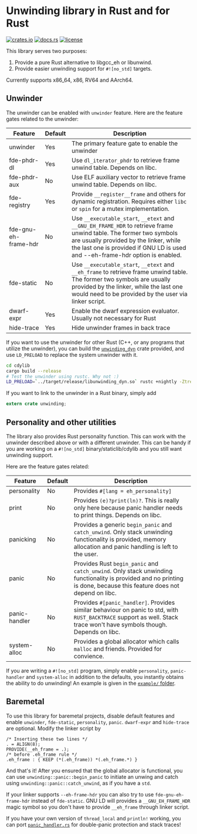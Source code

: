 Unwinding library in Rust and for Rust
======================================

[![crates.io](https://img.shields.io/crates/v/unwinding.svg)](https://crates.io/crates/unwinding)
[![docs.rs](https://docs.rs/unwinding/badge.svg)](https://docs.rs/unwinding)
[![license](https://img.shields.io/crates/l/unwinding.svg)](https://crates.io/crates/unwinding)

This library serves two purposes:
1. Provide a pure Rust alternative to libgcc_eh or libunwind.
2. Provide easier unwinding support for `#![no_std]` targets.

Currently supports x86_64, x86, RV64 and AArch64.

## Unwinder

The unwinder can be enabled with `unwinder` feature. Here are the feature gates related to the unwinder:

| Feature              | Default | Description |
|--------------------- |---------|-|
| unwinder             | Yes     | The primary feature gate to enable the unwinder |
| fde-phdr-dl          | Yes     | Use `dl_iterator_phdr` to retrieve frame unwind table. Depends on libc. |
| fde-phdr-aux         | No      | Use ELF auxiliary vector to retrieve frame unwind table. Depends on libc. |
| fde-registry         | Yes     | Provide `__register__frame` and others for dynamic registration. Requires either `libc` or `spin` for a mutex implementation. |
| fde-gnu-eh-frame-hdr | No      | Use `__executable_start`, `__etext` and `__GNU_EH_FRAME_HDR` to retrieve frame unwind table. The former two symbols are usually provided by the linker, while the last one is provided if GNU LD is used and --eh-frame-hdr option is enabled. |
| fde-static           | No      | Use `__executable_start`, `__etext` and `__eh_frame` to retrieve frame unwind table. The former two symbols are usually provided by the linker, while the last one would need to be provided by the user via linker script.  |
| dwarf-expr           | Yes     | Enable the dwarf expression evaluator. Usually not necessary for Rust |
| hide-trace           | Yes     | Hide unwinder frames in back trace |

If you want to use the unwinder for other Rust (C++, or any programs that utilize the unwinder), you can build the [`unwinding_dyn`](cdylib) crate provided, and use `LD_PRELOAD` to replace the system unwinder with it.
```sh
cd cdylib
cargo build --release
# Test the unwinder using rustc. Why not :)
LD_PRELOAD=`../target/release/libunwinding_dyn.so` rustc +nightly -Ztreat-err-as-bug
```

If you want to link to the unwinder in a Rust binary, simply add
```rust
extern crate unwinding;
```

## Personality and other utilities

The library also provides Rust personality function. This can work with the unwinder described above or with a different unwinder. This can be handy if you are working on a `#![no_std]` binary/staticlib/cdylib and you still want unwinding support.

Here are the feature gates related:

| Feature       | Default | Description |
|---------------|---------|-|
| personality   | No      | Provides `#[lang = eh_personality]` |
| print         | No      | Provides `(e)?print(ln)?`. This is really only here because panic handler needs to print things. Depends on libc. |
| panicking     | No      | Provides a generic `begin_panic` and `catch_unwind`. Only stack unwinding functionality is provided, memory allocation and panic handling is left to the user. |
| panic         | No      | Provides Rust `begin_panic` and `catch_unwind`. Only stack unwinding functionality is provided and no printing is done, because this feature does not depend on libc. |
| panic-handler | No      | Provides `#[panic_handler]`. Provides similar behaviour on panic to std, with `RUST_BACKTRACE` support as well. Stack trace won't have symbols though. Depends on libc. |
| system-alloc  | No      | Provides a global allocator which calls `malloc` and friends. Provided for convience. |

If you are writing a `#![no_std]` program, simply enable `personality`, `panic-handler` and `system-alloc` in addition to the defaults, you instantly obtains the ability to do unwinding! An example is given in the [`example/` folder](example).

## Baremetal

To use this library for baremetal projects, disable default features and enable `unwinder`, `fde-static`, `personality`, `panic`. `dwarf-expr` and `hide-trace` are optional. Modify the linker script by
```ld
/* Inserting these two lines */
. = ALIGN(8);
PROVIDE(__eh_frame = .);
/* before .eh_frame rule */
.eh_frame : { KEEP (*(.eh_frame)) *(.eh_frame.*) }
```

And that's it! After you ensured that the global allocator is functional, you can use `unwinding::panic::begin_panic` to initiate an unwing and catch using `unwinding::panic::catch_unwind`, as if you have a `std`.

If your linker supports `--eh-frame-hdr` you can also try to use `fde-gnu-eh-frame-hdr` instead of `fde-static`. GNU LD will provides a `__GNU_EH_FRAME_HDR` magic symbol so you don't have to provide `__eh_frame` through linker script.

If you have your own version of `thread_local` and `println!` working, you can port [`panic_handler.rs`](src/panic_handler.rs) for double-panic protection and stack traces!
